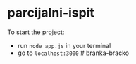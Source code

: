 # parcijalni-ispit
To start the project:
   - run `node app.js` in your terminal
   - go to `localhost:3000`
#   b r a n k a - b r a c k o  
 